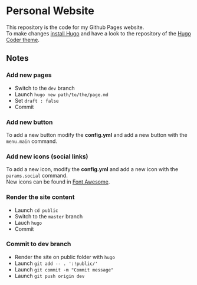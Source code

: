 # Personal Website

This repository is the code for my Github Pages website.  
To make changes [install Hugo](https://gohugo.io/) and have a look to
the repository of the [Hugo Coder theme](https://github.com/luizdepra/hugo-coder).

## Notes

### Add new pages

- Switch to the `dev` branch
- Launch `hugo new path/to/the/page.md`
- Set `draft : false`
- Commit

### Add new button

To add a new button modify the **config.yml** and add a new button with the `menu.main`
command.  

### Add new icons (social links)

To add a new icon, modify the **config.yml** and add a new icon with the `params.social`
command.  
New icons can be found in [Font Awesome](https://fontawesome.com).

### Render the site content

- Launch `cd public`
- Switch to the `master` branch
- Lauch `hugo`
- Commit

### Commit to dev branch

- Render the site on public folder with `hugo`
- Launch `git add -- . ':!public/'`
- Launch `git commit -m "Commit message"`
- Launch `git push origin dev`
